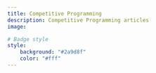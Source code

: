 ```yaml
---
title: Competitive Programming
description: Competitive Programming articles
image:

# Badge style
style:
    background: "#2a9d8f"
    color: "#fff"
---
```

